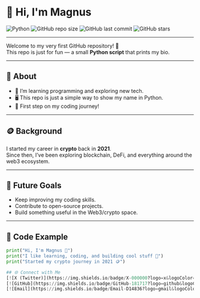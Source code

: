 # 👋 Hi, I'm Magnus  

![Python](https://img.shields.io/badge/Python-3.x-blue?logo=python&logoColor=white)
![GitHub repo size](https://img.shields.io/github/repo-size/pawgnus/Hello-World?color=green)
![GitHub last commit](https://img.shields.io/github/last-commit/pawgnus/Hello-World?color=yellow)
![GitHub stars](https://img.shields.io/github/stars/pawgnus/Hello-World?style=social)

---

Welcome to my very first GitHub repository! 🎉  
This repo is just for fun — a small **Python script** that prints my bio.  

---

## 📌 About
- 🌱 I’m learning programming and exploring new tech.  
- 🖥️ This repo is just a simple way to show my name in Python.  
- 🚀 First step on my coding journey!  

---

## 🪙 Background
I started my career in **crypto** back in **2021**.  
Since then, I’ve been exploring blockchain, DeFi, and everything around the web3 ecosystem.  

---

## 🎯 Future Goals
- Keep improving my coding skills.  
- Contribute to open-source projects.  
- Build something useful in the Web3/crypto space.  

---

## 🐍 Code Example
```python
print("Hi, I'm Magnus 👋")
print("I like learning, coding, and building cool stuff 🚀")
print("Started my crypto journey in 2021 🪙")

## 🌐 Connect with Me
[![X (Twitter)](https://img.shields.io/badge/X-000000?logo=x&logoColor=white)](https://x.com/pawgnus)
[![GitHub](https://img.shields.io/badge/GitHub-181717?logo=github&logoColor=white)](https://github.com/pawgnus)
[![Email](https://img.shields.io/badge/Email-D14836?logo=gmail&logoColor=white)](mailto:magnusmanullang@gmail.com)
